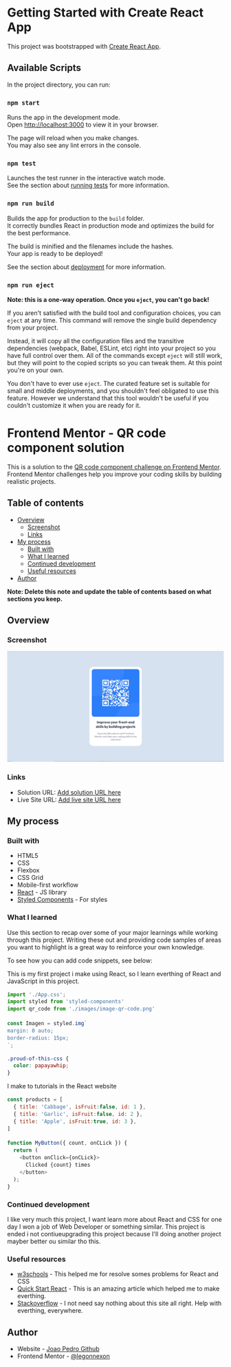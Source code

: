 # Getting Started with Create React App

This project was bootstrapped with [Create React App](https://github.com/facebook/create-react-app).

## Available Scripts

In the project directory, you can run:

### `npm start`

Runs the app in the development mode.\
Open [http://localhost:3000](http://localhost:3000) to view it in your browser.

The page will reload when you make changes.\
You may also see any lint errors in the console.

### `npm test`

Launches the test runner in the interactive watch mode.\
See the section about [running tests](https://facebook.github.io/create-react-app/docs/running-tests) for more information.

### `npm run build`

Builds the app for production to the `build` folder.\
It correctly bundles React in production mode and optimizes the build for the best performance.

The build is minified and the filenames include the hashes.\
Your app is ready to be deployed!

See the section about [deployment](https://facebook.github.io/create-react-app/docs/deployment) for more information.

### `npm run eject`

**Note: this is a one-way operation. Once you `eject`, you can't go back!**

If you aren't satisfied with the build tool and configuration choices, you can `eject` at any time. This command will remove the single build dependency from your project.

Instead, it will copy all the configuration files and the transitive dependencies (webpack, Babel, ESLint, etc) right into your project so you have full control over them. All of the commands except `eject` will still work, but they will point to the copied scripts so you can tweak them. At this point you're on your own.

You don't have to ever use `eject`. The curated feature set is suitable for small and middle deployments, and you shouldn't feel obligated to use this feature. However we understand that this tool wouldn't be useful if you couldn't customize it when you are ready for it.

# Frontend Mentor - QR code component solution

This is a solution to the [QR code component challenge on Frontend Mentor](https://www.frontendmentor.io/challenges/qr-code-component-iux_sIO_H). Frontend Mentor challenges help you improve your coding skills by building realistic projects. 

## Table of contents

- [Overview](#overview)
  - [Screenshot](#screenshot)
  - [Links](#links)
- [My process](#my-process)
  - [Built with](#built-with)
  - [What I learned](#what-i-learned)
  - [Continued development](#continued-development)
  - [Useful resources](#useful-resources)
- [Author](#author)

**Note: Delete this note and update the table of contents based on what sections you keep.**

## Overview

### Screenshot

![](./screenshot.jpg)


### Links

- Solution URL: [Add solution URL here](https://your-solution-url.com)
- Live Site URL: [Add live site URL here](https://your-live-site-url.com)

## My process

### Built with

- HTML5
- CSS
- Flexbox
- CSS Grid
- Mobile-first workflow
- [React](https://reactjs.org/) - JS library
- [Styled Components](https://styled-components.com/) - For styles

### What I learned

Use this section to recap over some of your major learnings while working through this project. Writing these out and providing code samples of areas you want to highlight is a great way to reinforce your own knowledge.

To see how you can add code snippets, see below:

This is my first project i make using React, so I learn everthing of React and JavaScript in this project.

```js
import './App.css';
import styled from 'styled-components'
import qr_code from './images/image-qr-code.png'

const Imagen = styled.img`
margin: 0 auto;
border-radius: 15px;
`;
```
```css
.proud-of-this-css {
  color: papayawhip;
}
```
I make to tutorials in the React website
```js
const products = [
  { title: 'Cabbage', isFruit:false, id: 1 },
  { title: 'Garlic', isFruit:false, id: 2 },
  { title: 'Apple', isFruit:true, id: 3 },
]

function MyButton({ count, onCLick }) {  
  return (
    <button onClick={onCLick}>
      Clicked {count} times
    </button>
  );
}
```

### Continued development

I like very much this project, I want learn more about React and CSS for one day I won a job of Web Developer or something similar. This project is ended i not contiueupgrading this project because I'll doing another project mayber better ou similar tho this.

### Useful resources

- [w3schools](https://www.w3schools.com) - This helped me for resolve somes problems for React and CSS
- [Quick Start React](https://beta.reactjs.org/learn) - This is an amazing article which helped me to make everthing.
- [Stackoverflow](https://stackoverflow.com) - I not need say nothing about this site all right. Help with everthing, everywhere.

## Author

- Website - [Joao Pedro Github](https://github.com/legonnexon)
- Frontend Mentor - [@legonnexon](https://www.frontendmentor.io/profile/legonnexon)

